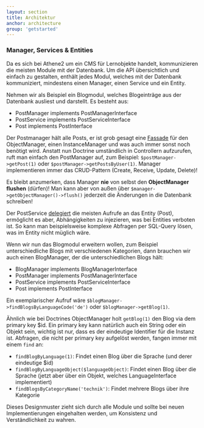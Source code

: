 ```yaml
---
layout: section
title: Architektur
anchor: architecture
group: 'getstarted'
---
```


### Manager, Services & Entities

Da es sich bei Athene2 um ein CMS für Lernobjekte handelt, kommunizieren die meisten Module mit der Datenbank. Um die API übersichtlich und einfach zu gestalten, enthält jedes Modul, welches mit der Datenbank kommuniziert, mindestens einen Manager, einen Service und ein Entity.

Nehmen wir als Beispiel ein Blogmodul, welches Blogeinträge aus der Datenbank ausliest und darstellt. Es besteht aus:

* PostManager implements PostManagerInterface
* PostService implements PostServiceInterface
* Post implements PostInterface

Der Postmanager hält alle Posts, er ist grob gesagt eine [Fassade](http://de.wikipedia.org/wiki/Fassade_(Entwurfsmuster)) für den ObjectManager, einen InstanceManager und was auch immer sonst noch benötigt wird. Anstatt nun Doctrine umständlich in Controllern aufzurufen, ruft man einfach den PostManager auf, zum Beispiel: `$postManager->getPost(1)` oder `$postManager->getPostsByUser(1)`.
Manager implementieren immer das CRUD-Pattern (Create, Receive, Update, Delete)!

Es bleibt anzumerken, dass Manager **nie** von selbst den **ObjectManager flushen** (dürfen)! Man kann aber von außen über `$manager->getObjectManager()->flush()` jederzeit die Änderungen in die Datenbank schreiben!

Der PostService [delegiert](http://en.wikipedia.org/wiki/Delegation_pattern) die meisten Aufrufe an das Entity (Post), ermöglicht es aber, Abhängigkeiten zu injezieren, was bei Entities verboten ist. So kann man beispielsweise komplexe Abfragen per SQL-Query lösen, was im Entity nicht müglich wäre.

Wenn wir nun das Blogmodul erweitern wollen, zum Beispiel unterschiedliche Blogs mit verschiedenen Kategorien, dann brauchen wir auch einen BlogManager, der die unterschiedlichen Blogs hält:

* BlogManager implements BlogManagerInterface
* PostManager implements PostManagerInterface
* PostService implements PostServiceInterface
* Post implements PostInterface

Ein exemplarischer Aufruf wäre `$blogManager->findBlogsByLanguageCode('de')` oder `$blogManager->getBlog(1)`.

Ähnlich wie bei Doctrines ObjectManager holt `getBlog(1)` den Blog via dem primary key $id. Ein primary key kann natürlich auch ein String oder ein Objekt sein, wichtig ist nur, dass es der eindeutige Identifier für die Instanz ist.
Abfragen, die nicht per primary key aufgelöst werden, fangen immer mit einem `find` an:

* `findBlogByLanguage(1)`: Findet einen Blog über die Sprache (und derer eindeutige $id)
* `findBlogByLanguageObject($languageObject)`: Findet einen Blog über die Sprache (jetzt aber über ein Objekt, welches LanguageInterface implementiert)
* `findBlogsByCategoryName('technik')`: Findet mehrere Blogs über ihre Kategorie

Dieses Designmuster zieht sich durch alle Module und sollte bei neuen Implementierungen eingehalten werden, um Konsistenz und Verständlichkeit zu wahren.